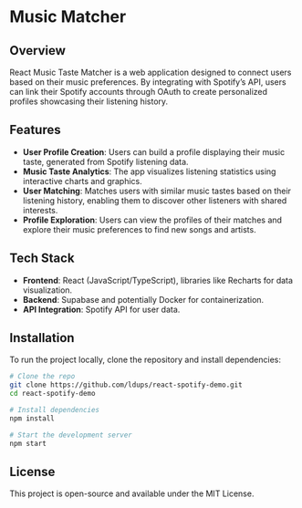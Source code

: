 #  Music Matcher

## Overview
React Music Taste Matcher is a web application designed to connect users based on their music preferences. By integrating with Spotify’s API, users can link their Spotify accounts through OAuth to create personalized profiles showcasing their listening history.

## Features
- **User Profile Creation**: Users can build a profile displaying their music taste, generated from Spotify listening data.
- **Music Taste Analytics**: The app visualizes listening statistics using interactive charts and graphics.
- **User Matching**: Matches users with similar music tastes based on their listening history, enabling them to discover other listeners with shared interests.
- **Profile Exploration**: Users can view the profiles of their matches and explore their music preferences to find new songs and artists.

## Tech Stack
- **Frontend**: React (JavaScript/TypeScript), libraries like Recharts for data visualization.
- **Backend**: Supabase and potentially Docker for containerization.
- **API Integration**: Spotify API for user data.

## Installation
To run the project locally, clone the repository and install dependencies:
```bash
# Clone the repo
git clone https://github.com/ldups/react-spotify-demo.git
cd react-spotify-demo

# Install dependencies
npm install

# Start the development server
npm start
```

## License
This project is open-source and available under the MIT License.

